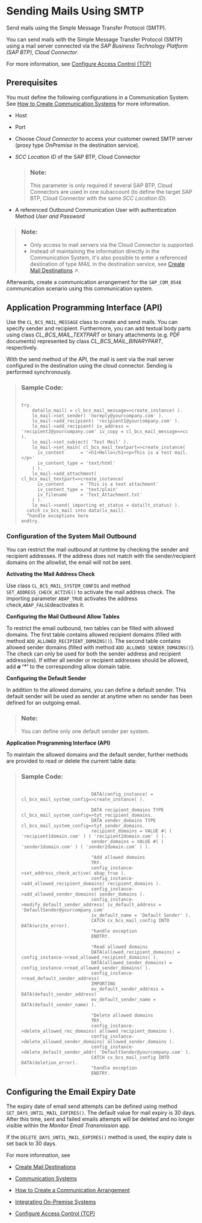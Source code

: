<!-- loio8d1f989deca1455dabc3d81b433fbdaf -->

# Sending Mails Using SMTP

Send mails using the Simple Message Transfer Protocol \(SMTP\).

You can send mails with the Simple Message Transfer Protocol \(SMTP\) using a mail server connected via the *SAP Business Technology Platform \(SAP BTP\), Cloud Connector*.

For more information, see [Configure Access Control \(TCP\)](https://help.sap.com/viewer/cca91383641e40ffbe03bdc78f00f681/Cloud/en-US/befd4374d33a4833be117d7149b6a103.html)



<a name="loio8d1f989deca1455dabc3d81b433fbdaf__section_cty_fjg_slb"/>

## Prerequisites

You must define the following configurations in a Communication System. See [How to Create Communication Systems](../50-administration-and-ops/how-to-create-communication-systems-c2234ac.md) for more information.

-   Host
-   Port
-   Choose *Cloud Connector* to access your customer owned SMTP server \(proxy type *OnPremise* in the destination service\).
-   *SCC Location ID* of the SAP BTP, Cloud Connector

    > ### Note:  
    > This parameter is only required if several SAP BTP, Cloud Connectors are used in one subaccount \(to define the target SAP BTP, Cloud Connector with the same *SCC Location ID*\).

-   A referenced Outbound Communication User with authentication Method *User and Password*

> ### Note:  
> -   Only access to mail servers via the Cloud Connector is supported.
> -   Instead of maintaining the information directly in the Communication System, it's also possible to enter a referenced destination of type *MAIL* in the destination service, see [Create Mail Destinations](https://help.sap.com/viewer/cca91383641e40ffbe03bdc78f00f681/Cloud/en-US/6442cb4f8b0f41178abce14c35f5def4.html "Create mail destinations in the Destinations editor (SAP BTP cockpit).") :arrow_upper_right:.

Afterwards, create a communication arrangement for the `SAP_COM_0548` communication scenario using this communication system.



<a name="loio8d1f989deca1455dabc3d81b433fbdaf__section_u1r_zjg_slb"/>

## Application Programming Interface \(API\)

Use the `CL_BCS_MAIL_MESSAGE` class to create and send mails. You can specify sender and recipient. Furthermore, you can add textual body parts using class *CL\_BCS\_MAIL\_TEXTPART* or binary attachments \(e.g. PDF documents\) represented by class *CL\_BCS\_MAIL\_BINARYPART*, respectively.

With the send method of the API, the mail is sent via the mail server configured in the destination using the cloud connector. Sending is performed synchronously.

> ### Sample Code:  
> ```
> 
> try.
>     data(lo_mail) = cl_bcs_mail_message=>create_instance( ).
>     lo_mail->set_sender( 'noreply@yourcompany.com' ).
>     lo_mail->add_recipient( 'recipient1@yourcompany.com' ).
>     lo_mail->add_recipient( iv_address = 'recipient2@yourcompany.com' iv_copy = cl_bcs_mail_message=>cc ).
>     lo_mail->set_subject( 'Test Mail' ).
>     lo_mail->set_main( cl_bcs_mail_textpart=>create_instance(
>       iv_content      = '<h1>Hello</h1><p>This is a test mail.</p>'
>       iv_content_type = 'text/html'
>     ) ).
>     lo_mail->add_attachment( cl_bcs_mail_textpart=>create_instance(
>       iv_content      = 'This is a text attachment'
>       iv_content_type = 'text/plain'
>       iv_filename     = 'Text_Attachment.txt'
>     ) ).
>     lo_mail->send( importing et_status = data(lt_status) ).
>   catch cx_bcs_mail into data(lx_mail). 
> 	“handle exceptions here
> endtry.
> 
> ```



### Configuration of the System Mail Outbound

You can restrict the mail outbound at runtime by checking the sender and recipient addresses. If the address does not match with the sender/recipient domains on the allowlist, the email will not be sent.

**Activating the Mail Address Check**

Use class `CL_BCS_MAIL_SYSTEM_CONFIG` and method `SET_ADDRESS_CHECK_ACTIVE()` to activate the mail address check. The importing parameter `ABAP_TRUE` activates the address check,`ABAP_FALSE`deactivates it.

**Configuring the Mail Outbound Allow Tables**

To restrict the email outbound, two tables can be filled with allowed domains. The first table contains allowed recipient domains \(filled with method `ADD_ALLOWED_RECIPIENT_DOMAINS()`\). The second table contains allowed sender domains \(filled with method `ADD_ALLOWED_SENDER_DOMAINS()`\). The check can only be used for both the sender address and recipient address\(es\). If either all sender or recipient addresses should be allowed, add ***a ‘\*’*** to the corresponding allow domain table.

**Configuring the Default Sender**

In addition to the allowed domains, you can define a default sender. This default sender will be used as sender at anytime when no sender has been defined for an outgoing email.

> ### Note:  
> You can define only one default sender per system.

**Application Programming Interface \(API\)**

To maintain the allowed domains and the default sender, further methods are provided to read or delete the current table data:

> ### Sample Code:  
> ```
> 
> 							DATA(config_instance) = cl_bcs_mail_system_config=>create_instance( ).
> 							
> 							DATA recipient_domains TYPE cl_bcs_mail_system_config=>tyt_recipient_domains.
> 							DATA sender_domains TYPE cl_bcs_mail_system_config=>tyt_sender_domains.
> 							recipient_domains = VALUE #( ( 'recipient1domain.com' ) ( 'recipient2domain.com' ) ).
> 							sender_domains = VALUE #( ( 'sender1domain.com' ) ( 'sender2domain.com' ) ).
> 							
> 							"Add allowed domains
> 							TRY.
> 							config_instance->set_address_check_active( abap_true ).
> 							config_instance->add_allowed_recipient_domains( recipient_domains ).
> 							config_instance->add_allowed_sender_domains( sender_domains ).
> 							config_instance->modify_default_sender_address( iv_default_address = 'DefaultSender@yourcompany.com'
> 							iv_default_name = 'Default Sender' ).
> 							CATCH cx_bcs_mail_config INTO DATA(write_error).
> 							"handle exception
> 							ENDTRY.
> 							
> 							"Read allowed domains
> 							DATA(allowed_recipient_domains) = config_instance->read_allowed_recipient_domains( ).
> 							DATA(allowed_sender_domains) = config_instance->read_allowed_sender_domains( ).
> 							config_instance->read_default_sender_address(
> 							IMPORTING
> 							ev_default_sender_address = DATA(default_sender_address)
> 							ev_default_sender_name = DATA(default_sender_name) ).
> 							
> 							"Delete allowed domains
> 							TRY.
> 							config_instance->delete_allowed_rec_domains( allowed_recipient_domains ).
> 							config_instance->delete_allowed_sender_domains( allowed_sender_domains ).
> 							config_instance->delete_default_sender_addr( 'DefaultSender@yourcompany.com' ).
> 							CATCH cx_bcs_mail_config INTO DATA(deletion_error).
> 							"handle exception
> 							ENDTRY.
> ```



<a name="loio8d1f989deca1455dabc3d81b433fbdaf__section_acs_rzw_5sb"/>

## Configuring the Email Expiry Date

The expiry date of email send attempts can be defined using method `SET_DAYS_UNTIL_MAIL_EXPIRES()`. The default value for mail expiry is 30 days. After this time, sent and failed emails attempts will be deleted and no longer visible within the *Monitor Email Transmission* app.

If the `DELETE_DAYS_UNTIL_MAIL_EXPIRES()` method is used, the expiry date is set back to 30 days.



For more information, see

-   [Create Mail Destinations](https://help.sap.com/viewer/cca91383641e40ffbe03bdc78f00f681/Cloud/en-US/6442cb4f8b0f41178abce14c35f5def4.html)

-   [Communication Systems](../50-administration-and-ops/communication-systems-15663c1.md)

-   [How to Create a Communication Arrangement](../50-administration-and-ops/how-to-create-a-communication-arrangement-a0771f6.md)

-   [Integrating On-Premise Systems](integrating-on-premise-systems-c95327f.md)

-   [Configure Access Control \(TCP\)](https://help.sap.com/viewer/cca91383641e40ffbe03bdc78f00f681/Cloud/en-US/befd4374d33a4833be117d7149b6a103.html)


